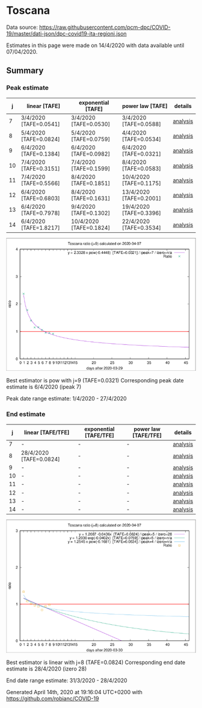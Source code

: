 # Toscana


Data source: https://raw.githubusercontent.com/pcm-dpc/COVID-19/master/dati-json/dpc-covid19-ita-regioni.json

Estimates in this page were made on 14/4/2020 with data available until 07/04/2020.


## Summary 

### Peak estimate 
|j|linear [TAFE]|exponential [TAFE]|power law [TAFE]|details|
|---|----|-----------|---------|-------|
|7|3/4/2020 [TAFE=0.0541]|3/4/2020 [TAFE=0.0530]|3/4/2020 [TAFE=0.0588]|[analysis](COVID-19_toscana_j7_2020-04-07.md)|
|8|5/4/2020 [TAFE=0.0824]|5/4/2020 [TAFE=0.0759]|4/4/2020 [TAFE=0.0534]|[analysis](COVID-19_toscana_j8_2020-04-07.md)|
|9|6/4/2020 [TAFE=0.1384]|6/4/2020 [TAFE=0.0982]|6/4/2020 [TAFE=0.0321]|[analysis](COVID-19_toscana_j9_2020-04-07.md)|
|10|7/4/2020 [TAFE=0.3151]|7/4/2020 [TAFE=0.1599]|8/4/2020 [TAFE=0.0583]|[analysis](COVID-19_toscana_j10_2020-04-07.md)|
|11|7/4/2020 [TAFE=0.5566]|8/4/2020 [TAFE=0.1851]|10/4/2020 [TAFE=0.1175]|[analysis](COVID-19_toscana_j11_2020-04-07.md)|
|12|6/4/2020 [TAFE=0.6803]|8/4/2020 [TAFE=0.1631]|13/4/2020 [TAFE=0.2001]|[analysis](COVID-19_toscana_j12_2020-04-07.md)|
|13|6/4/2020 [TAFE=0.7978]|9/4/2020 [TAFE=0.1302]|19/4/2020 [TAFE=0.3396]|[analysis](COVID-19_toscana_j13_2020-04-07.md)|
|14|6/4/2020 [TAFE=1.8217]|10/4/2020 [TAFE=0.1824]|22/4/2020 [TAFE=0.3534]|[analysis](COVID-19_toscana_j14_2020-04-07.md)|

![best peak estimate](COVID-19_toscana_j9_2020-04-07.png)

Best estimator is pow with j=9 (TAFE=0.0321)
Corresponding peak date estimate is 6/4/2020 (ipeak 7)


Peak date range estimate: 1/4/2020 - 27/4/2020

### End estimate 
|j|linear [TAFE/TFE]|exponential [TAFE/TFE]|power law [TAFE/TFE]|details|
|---|----|-----------|---------|-------|
|7|-|-|-|[analysis](COVID-19_toscana_j7_2020-04-07.md)|
|8|28/4/2020 [TAFE=0.0824]|-|-|[analysis](COVID-19_toscana_j8_2020-04-07.md)|
|9|-|-|-|[analysis](COVID-19_toscana_j9_2020-04-07.md)|
|10|-|-|-|[analysis](COVID-19_toscana_j10_2020-04-07.md)|
|11|-|-|-|[analysis](COVID-19_toscana_j11_2020-04-07.md)|
|12|-|-|-|[analysis](COVID-19_toscana_j12_2020-04-07.md)|
|13|-|-|-|[analysis](COVID-19_toscana_j13_2020-04-07.md)|
|14|-|-|-|[analysis](COVID-19_toscana_j14_2020-04-07.md)|

![best zero estimate](COVID-19_toscana_j8_2020-04-07.png)

Best estimator is linear with j=8 (TAFE=0.0824)
Corresponding end date estimate is 28/4/2020 (izero 28)


End date range estimate: 31/3/2020 - 28/4/2020

Generated April 14th, 2020 at 19:16:04 UTC+0200 with https://github.com/robianc/COVID-19
